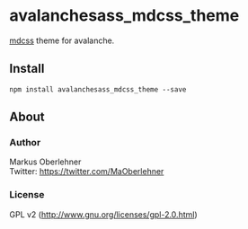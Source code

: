 # avalanchesass_mdcss_theme
[mdcss](https://github.com/jonathantneal/mdcss) theme for avalanche.

## Install
```
npm install avalanchesass_mdcss_theme --save
```

## About
### Author
Markus Oberlehner  
Twitter: https://twitter.com/MaOberlehner

### License
GPL v2 (http://www.gnu.org/licenses/gpl-2.0.html)
